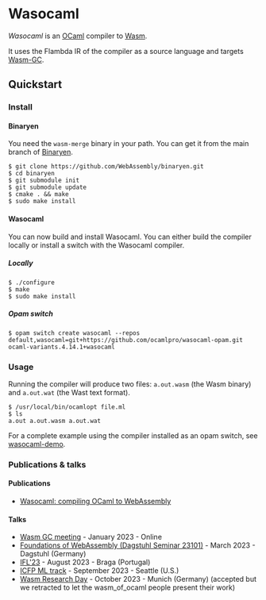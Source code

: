 # Wasocaml

*Wasocaml* is an [OCaml] compiler to [Wasm].

It uses the Flambda IR of the compiler as a source language and targets [Wasm-GC].

## Quickstart

### Install

#### Binaryen

You need the `wasm-merge` binary in your path. You can get it from the main branch of [Binaryen].

```shell-session
$ git clone https://github.com/WebAssembly/binaryen.git
$ cd binaryen
$ git submodule init
$ git submodule update
$ cmake . && make
$ sudo make install
```

#### Wasocaml

You can now build and install Wasocaml. You can either build the compiler locally or install a switch with the Wasocaml compiler.

##### Locally

```shell-session
$ ./configure
$ make
$ sudo make install
```

##### Opam switch


```shell-session
$ opam switch create wasocaml --repos default,wasocaml=git+https://github.com/ocamlpro/wasocaml-opam.git ocaml-variants.4.14.1+wasocaml
```

### Usage

Running the compiler will produce two files: `a.out.wasm` (the Wasm binary) and `a.out.wat` (the Wast text format).

```shell-session
$ /usr/local/bin/ocamlopt file.ml
$ ls
a.out a.out.wasm a.out.wat
```

For a complete example using the compiler installed as an opam switch, see [wasocaml-demo].

### Publications & talks

#### Publications

- [Wasocaml: compiling OCaml to WebAssembly]

#### Talks

- [Wasm GC meeting] - January 2023 - Online
- [Foundations of WebAssembly (Dagstuhl Seminar 23101)] - March 2023 - Dagstuhl (Germany)
- [IFL'23] - August 2023 - Braga (Portugal)
- [ICFP ML track] - September 2023 - Seattle (U.S.)
- [Wasm Research Day] - October 2023 - Munich (Germany) (accepted but we retracted to let the wasm\_of\_ocaml people present their work)

[Binaryen]: https://github.com/WebAssembly/binaryen
[Foundations of WebAssembly (Dagstuhl Seminar 23101)]: https://drops.dagstuhl.de/storage/04dagstuhl-reports/volume13/issue03/DagRep.13.3/DagRep.13.3.pdf#subsection.3.2
[ICFP ML track]: https://invidious.zapashcanon.fr/watch?v=i8PQXQ6a22Q
[IFL'23]: https://ifl23.github.io/accepted_papers.html
[OCaml]: https://ocaml.org
[Wasm]: https://webassembly.org
[Wasm-GC]: https://github.com/WebAssembly/gc
[Wasm GC meeting]: https://github.com/WebAssembly/meetings/blob/main/gc/2023/GC-01-10.md
[Wasm Research Day]: https://www.cs.cmu.edu/wrc/wrc-events
[Wasocaml: compiling OCaml to WebAssembly]: https://inria.hal.science/hal-04311345
[wasocaml-demo]: https://github.com/ocamlpro/wasocaml-demo
